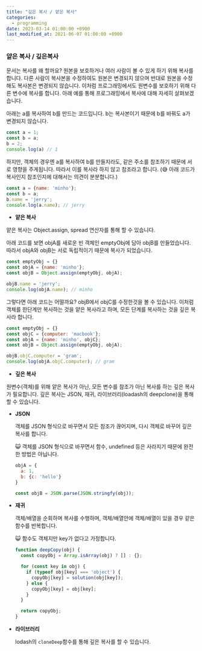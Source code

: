 ```yaml
---
title: "깊은 복사 / 얕은 복사"
categories: 
  - programming
date: 2023-03-14 01:00:00 +0900
last_modified_at: 2021-06-07 01:00:00 +0900
---
```


### 얕은 복사 / 깊은복사
문서는 복사를 왜 할까요? 원본을 보호하거나 여러 사람이 볼 수 있게 하기 위해 복사를 합니다. 다른 사람이 복사본을 수정하여도 원본은 변경되지 않으며 반대로 원본을 수정해도 복사본은 변경되지 않습니다. 이처럼 프로그래밍에서도 원변수를 보호하기 위해 다른 변수에 복사를 합니다. 아래 예를 통해 프로그래밍에서 복사에 대해 자세히 살펴보겠습니다.

아래는 a를 복사하여 b를 만드는 코드입니다. b는 복사본이기 때문에 b를 바꿔도 a가 변경되지 않습니다.

```jsx
const a = 1;
const b = a;
b = 2;
console.log(a) // 1
```

하지만, 객체의 경우엔 a를 복사하여 b를 만들지라도, 같은 주소를 참조하기 때문에 서로 영향을 주게됩니다. 따라서 이를 복사라 하지 않고 참조라고 합니다. (😅 아래 코드가 복사인지 참조인지에 대해서는 의견이 분분합니다.)

```jsx
const a = {name: 'minho'};
const b = a;
b.name = 'jerry';
console.log(a.name); // jerry 
```

- **얕은 복사**

얕은 복사는 Object.assign, spread 연산자를 통해 할 수 있습니다.

아래 코드를 보면 objA를 새로운 빈 객체인 emptyObj에 담아 objB를 만들었습니다. 따라서 objA와 objB는 서로 독립적이기 때문에 복사가 되었습니다.

```jsx
const emptyObj = {}
const objA = {name: 'minho'};
const objB = Object.assign(emptyObj, objA);

objB.name = 'jerry';
console.log(objA.name); // minho
```

그렇다면 아래 코드는 어떨까요? objB에서 objC를 수정한것을 볼 수 있습니다. 이처럼 객체를 한단계만 복사하는 것을 얕은 복사라고 하며, 모든 단계를 복사하는 것을 깊은 복사라 합니다.

```jsx
const emptyObj = {}
const objC = {computer: 'macbook'};
const objA = {name: 'minho', objC};
const objB = Object.assign(emptyObj, objA);

objB.objC.computer = 'gram';
console.log(objA.objC.computer); // gram
```

- **깊은 복사**

원변수(객체)를 위해 얕은 복사가 아닌, 모든 변수를 참조가 아닌 복사를 하는 깊은 복사가 필요합니다. 깊은 복사는 JSON, 재귀, 라이브러리(loadash의 deepclone)을 통해 할 수 있습니다.

- **JSON**

    객체를 JSON 형식으로 바꾸면서 모든 참조가 끊어지며, 다시 객체로 바꾸어 깊은 복사를 합니다.

    😺  객체를 JSON 형식으로 바꾸면서 함수, undefined 등은 사라지기 때문에 완전한 방법은 아닙니다.

    ```jsx
    objA = {
      a: 1,
      b: {c: 'hello'}
    }

    const objB = JSON.parse(JSON.stringfy(obj));
    ```

- **재귀**

    객체/배열을 순회하며 복사를 수행하며, 객체/배열안에 객체/배열이 있을 경우 같은 함수를 반복합니다.

    😺 함수도 객체지만 key가 없다고 가정합니다.

    ```jsx
    function deepCopy(obj) {
      const copyObj = Array.isArray(obj) ? [] : {};

      for (const key in obj) {
        if (typeof obj[key] === 'object') {
          copyObj[key] = solution(obj[key]);
        } else {
          copyObj[key] = obj[key];
        }
      }

      return copyObj;
    }
    ```

- **라이브러리**

    lodash의 `cloneDeep`함수를 통해 깊은 복사를 할 수 있습니다.
